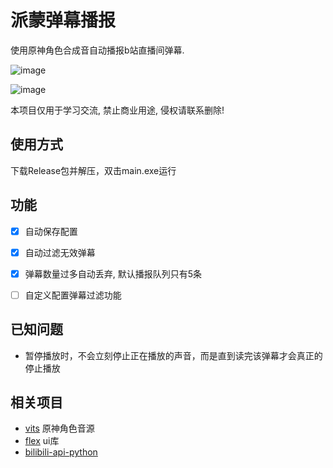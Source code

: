 # 派蒙弹幕播报

使用原神角色合成音自动播报b站直播间弹幕.


![image](https://user-images.githubusercontent.com/45026715/189346046-0eff2c51-23c5-41b4-8d4a-9292aee61a7d.png)

![image](https://user-images.githubusercontent.com/45026715/189348125-f35c67a0-8785-4367-b35d-63578817411b.png)


本项目仅用于学习交流, 禁止商业用途, 侵权请联系删除!

## 使用方式

下载Release包并解压，双击main.exe运行

## 功能

- [x] 自动保存配置
* [x] 自动过滤无效弹幕
* [x] 弹幕数量过多自动丢弃, 默认播报队列只有5条
* [ ] 自定义配置弹幕过滤功能


## 已知问题

- 暂停播放时，不会立刻停止正在播放的声音，而是直到读完该弹幕才会真正的停止播放

## 相关项目

- [vits](https://github.com/w4123/vits)  原神角色音源
- [flex](https://github.com/westes/flex)  ui库
- [bilibili-api-python](https://github.com/Nemo2011/bilibili-api)

